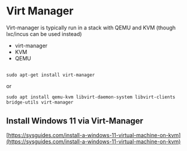 # Virt Manager

Virt-manager is typically run in a stack with QEMU and KVM (though lxc/incus can be used instead)
  * virt-manager
  * KVM
  * QEMU

##
```
sudo apt-get install virt-manager
```
or
```
sudo apt install qemu-kvm libvirt-daemon-system libvirt-clients bridge-utils virt-manager
```


## Install Windows 11 via Virt-Manager

[https://sysguides.com/install-a-windows-11-virtual-machine-on-kvm](https://sysguides.com/install-a-windows-11-virtual-machine-on-kvm)
